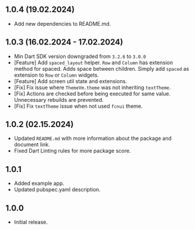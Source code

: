 
## 1.0.4 (19.02.2024)

- Add new dependencies to README.md.

## 1.0.3 (16.02.2024 - 17.02.2024)

- Min Dart SDK version downgraded from `3.2.6` to `3.0.0`
- [Feature] Add `spaced_layout` helper. `Row` and `Column` has extension method for spaced. Adds space between children. Simply add `spaced` as extension to `Row` or `Column` widgets.
- [Feature] Add screen util state and extensions.
- [Fix] Fix issue where `ThemeVm.theme` was not inheriting `textTheme`.
- [Fix] Actions are checked before being executed for same value. Unnecessary rebuilds are prevented.
- [Fix] Fix `textTheme` issue when not used `fcnui` theme.

## 1.0.2 (02.15.2024)

- Updated `README.md` with more information about the package and document link.
- Fixed Dart Linting rules for more package score.

## 1.0.1

- Added example app.
- Updated pubspec.yaml description.

## 1.0.0

- Initial release.
